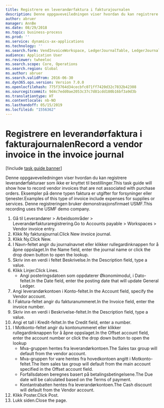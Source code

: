 ```yaml
---
title: Registrere en leverandørfaktura i fakturajournalen
description: Denne oppgaveveiledningen viser hvordan du kan registrere leverandørfakturaer som ikke er knyttet til bestillinger.
author: abruer
manager: AnnBe
ms.date: 08/29/2018
ms.topic: business-process
ms.prod: ''
ms.service: dynamics-ax-applications
ms.technology: ''
ms.search.form: VendInvoiceWorkspace, LedgerJournalTable, LedgerJournalTransVendInvoice
audience: Application User
ms.reviewer: twheeloc
ms.search.scope: Core, Operations
ms.search.region: Global
ms.author: abruer
ms.search.validFrom: 2016-06-30
ms.dyn365.ops.version: Version 7.0.0
ms.openlocfilehash: 775f3764d34cecbfc071ff7420d32c7832b42308
ms.sourcegitcommit: 9d4c7edd0ae2053c37c7d81cdd180b16bf3a9d3b
ms.translationtype: HT
ms.contentlocale: nb-NO
ms.lasthandoff: 05/15/2019
ms.locfileid: "1556362"
---
```

# <a name="record-a-vendor-invoice-in-the-invoice-journal"></a><span data-ttu-id="e1c8c-103">Registrere en leverandørfaktura i fakturajournalen</span><span class="sxs-lookup"><span data-stu-id="e1c8c-103">Record a vendor invoice in the invoice journal</span></span>

[!include [task guide banner](../../includes/task-guide-banner.md)]

<span data-ttu-id="e1c8c-104">Denne oppgaveveiledningen viser hvordan du kan registrere leverandørfakturaer som ikke er knyttet til bestillinger.</span><span class="sxs-lookup"><span data-stu-id="e1c8c-104">This task guide will show how to record vendor invoices that are not associated with purchase orders.</span></span> <span data-ttu-id="e1c8c-105">Eksempler på denne typen faktura er utgifter for forsyninger eller tjenester.</span><span class="sxs-lookup"><span data-stu-id="e1c8c-105">Examples of this type of invoice include expenses for supplies or services.</span></span>  <span data-ttu-id="e1c8c-106">Denne registreringen bruker demonstrasjonsfirmaet USMF.</span><span class="sxs-lookup"><span data-stu-id="e1c8c-106">This recording uses the USMF demo company.</span></span>

1. <span data-ttu-id="e1c8c-107">Gå til Leverandører > Arbeidsområder > Leverandørfakturaregistrering.</span><span class="sxs-lookup"><span data-stu-id="e1c8c-107">Go to Accounts payable > Workspaces > Vendor invoice entry.</span></span>
2. <span data-ttu-id="e1c8c-108">Klikk Ny fakturajournal.</span><span class="sxs-lookup"><span data-stu-id="e1c8c-108">Click New invoice journal.</span></span>
3. <span data-ttu-id="e1c8c-109">Klikk Ny.</span><span class="sxs-lookup"><span data-stu-id="e1c8c-109">Click New.</span></span>
4. <span data-ttu-id="e1c8c-110">I Navn-feltet angir du journalnavnet eller klikker rullegardinknappen for å åpne oppslaget.</span><span class="sxs-lookup"><span data-stu-id="e1c8c-110">In the Name field, enter the journal name or click the drop down button to open the lookup.</span></span>
5. <span data-ttu-id="e1c8c-111">Skriv inn en verdi i feltet Beskrivelse.</span><span class="sxs-lookup"><span data-stu-id="e1c8c-111">In the Description field, type a value.</span></span>
6. <span data-ttu-id="e1c8c-112">Klikk Linjer.</span><span class="sxs-lookup"><span data-stu-id="e1c8c-112">Click Lines.</span></span>
    * <span data-ttu-id="e1c8c-113">Angi posteringsdatoen som oppdaterer Økonomimodul, i Dato-feltet.</span><span class="sxs-lookup"><span data-stu-id="e1c8c-113">In the Date field, enter the posting date that will update General Ledger.</span></span>  
7. <span data-ttu-id="e1c8c-114">Angi leverandørkontoen i Konto-feltet.</span><span class="sxs-lookup"><span data-stu-id="e1c8c-114">In the Account field, specify the Vendor account.</span></span>
8. <span data-ttu-id="e1c8c-115">I Faktura-feltet angir du fakturanummeret.</span><span class="sxs-lookup"><span data-stu-id="e1c8c-115">In the Invoice field, enter the invoice number.</span></span>
9. <span data-ttu-id="e1c8c-116">Skriv inn en verdi i Beskrivelse-feltet.</span><span class="sxs-lookup"><span data-stu-id="e1c8c-116">In the Description field, type a value.</span></span>
10. <span data-ttu-id="e1c8c-117">Angi et tall i Kredit-feltet.</span><span class="sxs-lookup"><span data-stu-id="e1c8c-117">In the Credit field, enter a number.</span></span>
11. <span data-ttu-id="e1c8c-118">I Motkonto-feltet angir du kontonummeret eller klikker rullegardinknappen for å åpne oppslaget.</span><span class="sxs-lookup"><span data-stu-id="e1c8c-118">In the Offset account field, enter the account number or click the drop down button to open the lookup</span></span>
    * <span data-ttu-id="e1c8c-119">Mva-gruppen hentes fra leverandørkontoen.</span><span class="sxs-lookup"><span data-stu-id="e1c8c-119">The Sales tax group will default from the vendor account.</span></span>  
    * <span data-ttu-id="e1c8c-120">Mva-gruppen for vare hentes fra hovedkontoen angitt i Motkonto-feltet.</span><span class="sxs-lookup"><span data-stu-id="e1c8c-120">The Item sales tax group will default from the main account specified in the Offset account field.</span></span>  
    * <span data-ttu-id="e1c8c-121">Forfallsdatoen beregnes basert på betalingsbetingelsene.</span><span class="sxs-lookup"><span data-stu-id="e1c8c-121">The Due date will be calculated based on the Terms of payment.</span></span>  
    * <span data-ttu-id="e1c8c-122">Kontantrabatten hentes fra leverandørkontoen.</span><span class="sxs-lookup"><span data-stu-id="e1c8c-122">The Cash discount will default from the Vendor account.</span></span>  
12. <span data-ttu-id="e1c8c-123">Klikk Poster.</span><span class="sxs-lookup"><span data-stu-id="e1c8c-123">Click Post.</span></span>
13. <span data-ttu-id="e1c8c-124">Lukk siden.</span><span class="sxs-lookup"><span data-stu-id="e1c8c-124">Close the page.</span></span>

